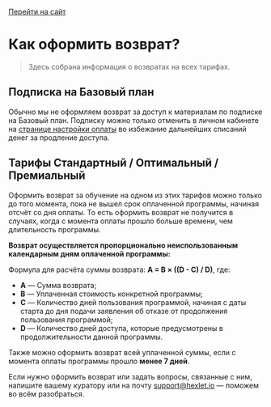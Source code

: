[Перейти на сайт](https://ru.hexlet.io)

# Как оформить возврат?

> Здесь собрана информация о возвратах на всех тарифах.

## Подписка на Базовый план

Обычно мы не оформляем возврат за доступ к материалам по подписке на Базовый план. Подписку можно только отменить в личном кабинете на [странице настройки оплаты](https://ru.hexlet.io/account/subscription) во избежание дальнейших списаний денег за продление доступа.

## Тарифы Стандартный / Оптимальный / Премиальный

Оформить возврат за обучение на одном из этих тарифов можно только до того момента, пока не вышел срок оплаченной программы, начиная отсчёт со дня оплаты. То есть оформить возврат не получится в случаях, когда с момента оплаты прошло больше времени, чем длительность программы.

**Возврат осуществляется пропорционально неиспользованным календарным дням оплаченной программы:**

Формула для расчёта суммы возврата: **A = B × ((D - C) / D)**, где:

- **A** — Сумма возврата;
- **B** — Уплаченная стоимость конкретной программы;
- **C** — Количество дней пользования программой, начиная с даты старта до дня подачи заявления об отказе от продолжения пользования программой;
- **D** — Количество дней доступа, которые предусмотрены в продолжительности данной программы.

Также можно оформить возврат всей уплаченной суммы, если с момента оплаты программы прошло **менее 7 дней**.

Если нужно оформить возврат или задать вопросы, связанные с ним, напишите вашему куратору или на почту [support@hexlet.io](mailto:support@hexlet.io) — поможем во всём разобраться.
